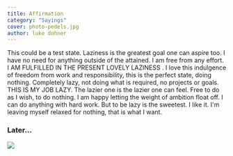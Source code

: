 ```yaml
---
title: Affirmation
category: "Sayings"
cover: photo-pedels.jpg
author: luke dohner
---
```


This could be a test state.
Laziness is the greatest goal one can aspire too. I have no need for anything outside of the attained. I am free from any effort.
 I AM FULFILLED IN THE PRESENT LOVELY LAZINESS .
I love this indulgence of freedom from work and responsibility, this is the perfect state, doing nothing. Completely lazy, not doing what is required, no projects or goals.
 THIS IS MY JOB LAZY.
The lazier one is the lazier one can feel. Free to do as I wish, to do nothing. I am happy letting the weight of ambition float off. 
I can do anything with hard work. But to be lazy is the sweetest. I like it. I'm leaving myself relaxed for nothing, that is what I want.
### Later...

![](photo-dollred.gif)



